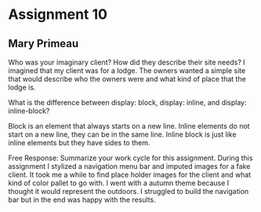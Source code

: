 # Assignment 10
## Mary Primeau

Who was your imaginary client? How did they describe their site needs?
I imagined that my client was for a lodge. The owners wanted a simple site that
would describe who the owners were and what kind of place that the lodge is.


What is the difference between display: block, display: inline, and display: inline-block?

Block is an element that always starts on a new line. Inline elements do not start on a new line, they can be in the same line.
Inline block is just like inline elements but they have sides to them.



Free Response: Summarize your work cycle for this assignment.
During this assignment I stylized a navigation menu bar and imputed images for a fake client.
It took me a while to find place holder images for the client and what kind of color pallet to go with.
I went with a autumn theme because I thought it would represent the outdoors. I struggled to build the navigation bar
but in the end was happy with the results.
